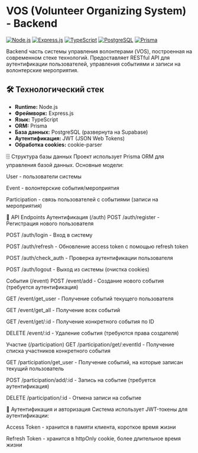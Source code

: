 # VOS (Volunteer Organizing System) - Backend

[![Node.js](https://img.shields.io/badge/Node.js-20+-339933?logo=nodedotjs)](https://nodejs.org/)
[![Express.js](https://img.shields.io/badge/Express.js-4.18+-000000?logo=express)](https://expressjs.com/)
[![TypeScript](https://img.shields.io/badge/TypeScript-5.0+-3178C6?logo=typescript)](https://www.typescriptlang.org/)
[![PostgreSQL](https://img.shields.io/badge/PostgreSQL-16+-4169E1?logo=postgresql)](https://www.postgresql.org/)
[![Prisma](https://img.shields.io/badge/Prisma-5.0+-2D3748?logo=prisma)](https://www.prisma.io/)

Backend часть системы управления волонтерами (VOS), построенная на современном стеке технологий. Предоставляет RESTful API для аутентификации пользователей, управления событиями и записи на волонтерские мероприятия.

## 🛠 Технологический стек

- **Runtime:** Node.js
- **Фреймворк:** Express.js
- **Язык:** TypeScript
- **ORM:** Prisma
- **База данных:** PostgreSQL (развернута на Supabase)
- **Аутентификация:** JWT (JSON Web Tokens)
- **Обработка cookies:** cookie-parser


🗄️ Структура базы данных
Проект использует Prisma ORM для управления базой данных. Основные модели:

User - пользователи системы

Event - волонтерские события/мероприятия

Participation - связь пользователей с событиями (записи на мероприятия)

📡 API Endpoints
Аутентификация (/auth)
POST /auth/register - Регистрация нового пользователя

POST /auth/login - Вход в систему

POST /auth/refresh - Обновление access token с помощью refresh token

POST /auth/check_auth - Проверка аутентификации пользователя

POST /auth/logout - Выход из системы (очистка cookies)

События (/event)
POST /event/add - Создание нового события (требуется аутентификация)

GET /event/get_user - Получение событий текущего пользователя

GET /event/get_all - Получение всех событий

GET /event/get/:id - Получение конкретного события по ID

DELETE /event/:id - Удаление события (требуются права создателя)

Участие (/participation)
GET /participation/get/:eventId - Получение списка участников конкретного события

GET /participation/get_user - Получение событий, на которые записан текущий пользователь

POST /participation/add/:id - Запись на событие (требуется аутентификация)

DELETE /participation/:id - Отмена записи на событие

🔐 Аутентификация и авторизация
Система использует JWT-токены для аутентификации:

Access Token - хранится в памяти клиента, короткое время жизни

Refresh Token - хранится в httpOnly cookie, более длительное время жизни

